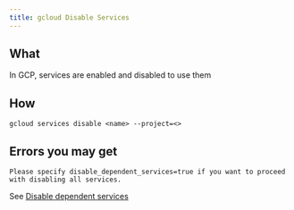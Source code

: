 ```yaml
---
title: gcloud Disable Services
---
```


## What

In GCP, services are enabled and disabled to use them

## How

```shell
gcloud services disable <name> --project=<>
```

## Errors you may get

```text
Please specify disable_dependent_services=true if you want to proceed with disabling all services.
```

See [Disable dependent services](gcloud-disable-dependent-services.md)

